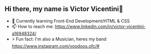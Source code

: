 ## Hi there, my name is Victor Vicentini👋

- 🌱 Currently learning Front-End Development/HTML & CSS
- 📫 How to reach me: https://www.linkedin.com/in/victor-vicentini-a16948324/
- ⚡ Fun fact: I'm also a Musician, heres my band https://www.instagram.com/voodoos.ofc/#
